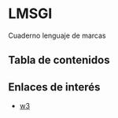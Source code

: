 # LMSGI
Cuaderno lenguaje de marcas
## Tabla de contenidos
## Enlaces de interés
* [w3](https://w3.org)

